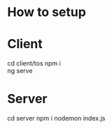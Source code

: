 # How to setup

# Client
cd client/tos
npm i  
ng serve

# Server
cd server 
npm i 
nodemon index.js

